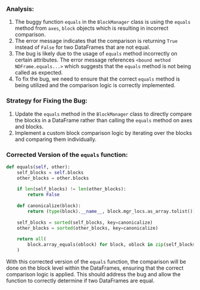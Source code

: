 ### Analysis:
1. The buggy function `equals` in the `BlockManager` class is using the `equals` method from `axes`, `block` objects which is resulting in incorrect comparison.
2. The error message indicates that the comparison is returning `True` instead of `False` for two DataFrames that are not equal.
3. The bug is likely due to the usage of `equals` method incorrectly on certain attributes. The error message references `<bound method NDFrame.equals...>` which suggests that the `equals` method is not being called as expected.
4. To fix the bug, we need to ensure that the correct `equals` method is being utilized and the comparison logic is correctly implemented.

### Strategy for Fixing the Bug:
1. Update the `equals` method in the `BlockManager` class to directly compare the blocks in a DataFrame rather than calling the `equals` method on axes and blocks.
2. Implement a custom block comparison logic by iterating over the blocks and comparing them individually.

### Corrected Version of the `equals` function:
```python
def equals(self, other):
    self_blocks = self.blocks
    other_blocks = other.blocks
    
    if len(self_blocks) != len(other_blocks):
        return False
    
    def canonicalize(block):
        return (type(block).__name__, block.mgr_locs.as_array.tolist())
    
    self_blocks = sorted(self_blocks, key=canonicalize)
    other_blocks = sorted(other_blocks, key=canonicalize)
    
    return all(
        block.array_equals(oblock) for block, oblock in zip(self_blocks, other_blocks)
    )
```

With this corrected version of the `equals` function, the comparison will be done on the block level within the DataFrames, ensuring that the correct comparison logic is applied. This should address the bug and allow the function to correctly determine if two DataFrames are equal.